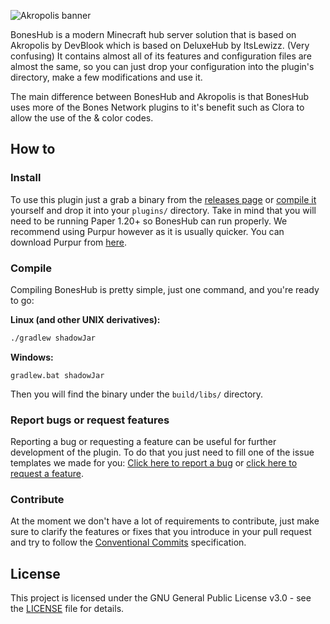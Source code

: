 ![Akropolis banner](https://user-images.githubusercontent.com/56933557/188349705-b1f1eb56-8e4b-42d2-b99d-f21552ec84c2.png)

BonesHub is a modern Minecraft hub server solution that is based on Akropolis by DevBlook which is based on DeluxeHub by ItsLewizz. (Very confusing)
It contains almost all of its features and configuration files are almost the same, so you can just
drop your configuration into the plugin's directory, make a few modifications and use it.

The main difference between BonesHub and Akropolis is that BonesHub uses more of the Bones Network plugins to it's benefit such as Clora to allow the use of the & color codes.

## How to

### Install

To use this plugin just a grab a binary from the [releases page](https://github.com/BoneDevInc/bone-hub/releases)
or [compile it](#compile) yourself and drop it into your `plugins/` directory. Take in mind that you will need to be
running Paper 1.20+ so BonesHub can run properly. We recommend using Purpur however as it is usually quicker. You can download Purpur from [here](https://purpurmc.org/downloads).

### Compile

Compiling BonesHub is pretty simple, just one command, and you're ready to go:

**Linux (and other UNIX derivatives):**

```bash
./gradlew shadowJar
```

**Windows:**

```batch
gradlew.bat shadowJar
```

Then you will find the binary under the `build/libs/` directory.

### Report bugs or request features

Reporting a bug or requesting a feature can be useful for further development of the plugin. To do that you just need
to fill one of the issue templates we made for you:
[Click here to report a bug](https://github.com/BoneDevInc/bone-hub/issues/new?assignees=ccsnova&labels=bug&template=bug_report.yml&title=A+brief+description+of+your+report)
or [click here to request a feature](https://github.com/BoneDevInc/bone-hub/issues/new?assignees=ccsnova&labels=enhancement&template=feature_request.yml&title=A+brief+description+of+your+request).

### Contribute

At the moment we don't have a lot of requirements to contribute, just make sure to clarify
the features or fixes that you introduce in your pull request and try to follow the
[Conventional Commits](https://www.conventionalcommits.org/en/v1.0.0/) specification.

## License

This project is licensed under the GNU General Public License v3.0 - see the [LICENSE](LICENSE) file for
details.
